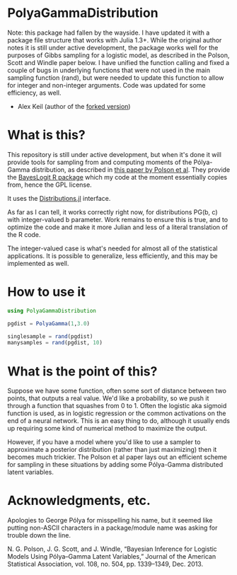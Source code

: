 # PolyaGammaDistribution

Note: this package had fallen by the wayside. I have updated it with a package file structure that works with Julia 1.3+.
While the original author notes it is still under active development, the package works well for the purposes of Gibbs sampling
for a logistic model, as described in the Polson, Scott and Windle paper below. I have unified the function calling and fixed a couple of bugs
in underlying functions that were not used in the main sampling function (rand), but were needed to update this function to allow for 
integer and non-integer arguments. Code was updated for some efficiency, as well.

 - Alex Keil (author of the [forked version](https://github.com/alexpkeil1/PolyaGammaDistribution.jl))

# What is this?

This repository is still under active development, but when it's done it will provide tools for sampling from and computing moments of the Pólya-Gamma distribution, as described in [this paper by Polson et al](http://www.tandfonline.com/doi/abs/10.1080/01621459.2013.829001). They provide the [BayesLogit R package](https://cran.r-project.org/web/packages/BayesLogit/index.html) which my code at the moment essentially copies from, hence the GPL license.

It uses the [Distributions.jl](https://github.com/JuliaStats/Distributions.jl.git) interface.

As far as I can tell, it works correctly right now, for distributions PG(b, c) with integer-valued b parameter. Work remains to ensure this is true, and to optimize the code and make it more Julian and less of a literal
translation of the R code.

The integer-valued case is what's needed for almost all of the statistical applications. It is possible to generalize, less efficiently, and this may be implemented as well.

# How to use it

```julia
using PolyaGammaDistribution

pgdist = PolyaGamma(1,3.0)

singlesample = rand(pgdist)
manysamples = rand(pgdist, 10)
```

# What is the point of this?

Suppose we have some function, often some sort of distance between two points, that outputs a real value. We'd like a probability, so we push it through a function that squashes from 0 to 1. Often the logistic aka sigmoid function is used, as in logistic regression or the common activations on the end of a neural network. This is an easy thing to do, although it usually ends up requiring some kind of numerical method to maximize the output.

However, if you have a model where you'd like to use a sampler to approximate a posterior distribution (rather than just maximizing) then it becomes much trickier. The Polson et al paper lays out an efficient scheme for sampling in these situations by adding some Pólya-Gamma distributed latent variables.

# Acknowledgments, etc.

Apologies to George Pólya for misspelling his name, but it seemed like putting non-ASCII characters in a package/module name was asking for trouble down the line.

N. G. Polson, J. G. Scott, and J. Windle, “Bayesian Inference for Logistic Models Using Pólya–Gamma Latent Variables,” Journal of the American Statistical Association, vol. 108, no. 504, pp. 1339–1349, Dec. 2013.

